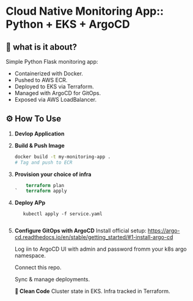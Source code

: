 # Cloud Native Monitoring App:: Python + EKS + ArgoCD

## 🚀 what is it about?

Simple Python Flask monitoring app:
- Containerized with Docker.
- Pushed to AWS ECR.
- Deployed to EKS via Terraform.
- Managed with ArgoCD for GitOps.
- Exposed via AWS LoadBalancer.

## ⚙️ How To Use

1. **Devlop Application**
    <any similar or any application of your choice>

2. **Build & Push Image**
   ```bash
   docker build -t my-monitoring-app .
   # Tag and push to ECR

3. **Provision your choice of infra**
    ```terraform init
        terraform plan
    `   terraform apply

4. **Deploy APp**
    ```kubectl apply -f deployment.yaml
       kubectl apply -f service.yaml


5. **Configure GitOps with ArgoCD**
    Install official setup: https://argo-cd.readthedocs.io/en/stable/getting_started/#1-install-argo-cd

    Log iin to ArgoCD UI with admin and password fromm your k8s argo namespace.

    Connect this repo.

    Sync & manage deployments.

    **🧹 Clean Code**
    Cluster state in EKS.
    Infra tracked in Terraform. 
    ```terraform destroy -auto-approve
    
